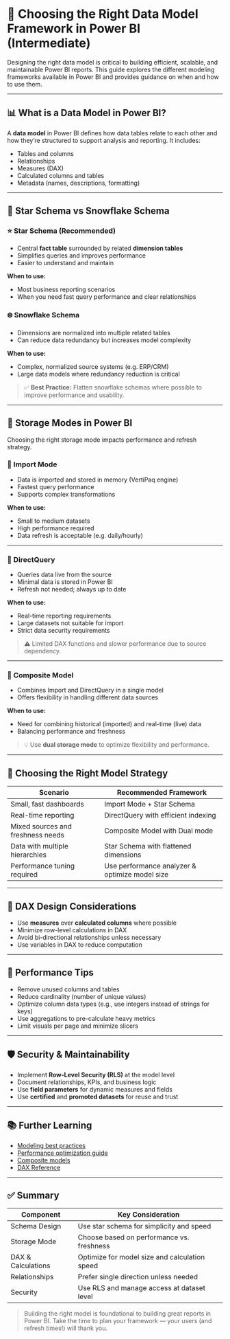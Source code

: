 # 🧱 Choosing the Right Data Model Framework in Power BI (Intermediate)

Designing the right data model is critical to building efficient, scalable, and maintainable Power BI reports. This guide explores the different modeling frameworks available in Power BI and provides guidance on when and how to use them.

---

## 📊 What is a Data Model in Power BI?

A **data model** in Power BI defines how data tables relate to each other and how they’re structured to support analysis and reporting. It includes:
- Tables and columns
- Relationships
- Measures (DAX)
- Calculated columns and tables
- Metadata (names, descriptions, formatting)

---

## 🔁 Star Schema vs Snowflake Schema

### ⭐ Star Schema (Recommended)
- Central **fact table** surrounded by related **dimension tables**
- Simplifies queries and improves performance
- Easier to understand and maintain

**When to use:**
- Most business reporting scenarios
- When you need fast query performance and clear relationships

### ❄️ Snowflake Schema
- Dimensions are normalized into multiple related tables
- Can reduce data redundancy but increases model complexity

**When to use:**
- Complex, normalized source systems (e.g. ERP/CRM)
- Large data models where redundancy reduction is critical

> ✅ **Best Practice:** Flatten snowflake schemas where possible to improve performance and usability.

---

## 🧰 Storage Modes in Power BI

Choosing the right storage mode impacts performance and refresh strategy.

### 🧠 Import Mode
- Data is imported and stored in memory (VertiPaq engine)
- Fastest query performance
- Supports complex transformations

**When to use:**
- Small to medium datasets
- High performance required
- Data refresh is acceptable (e.g. daily/hourly)

---

### 🔗 DirectQuery
- Queries data live from the source
- Minimal data is stored in Power BI
- Refresh not needed; always up to date

**When to use:**
- Real-time reporting requirements
- Large datasets not suitable for import
- Strict data security requirements

> ⚠️ Limited DAX functions and slower performance due to source dependency.

---

### 🔁 Composite Model
- Combines Import and DirectQuery in a single model
- Offers flexibility in handling different data sources

**When to use:**
- Need for combining historical (imported) and real-time (live) data
- Balancing performance and freshness

> 💡 Use **dual storage mode** to optimize flexibility and performance.

---

## 🧠 Choosing the Right Model Strategy

| Scenario | Recommended Framework |
|----------|------------------------|
| Small, fast dashboards | Import Mode + Star Schema |
| Real-time reporting | DirectQuery with efficient indexing |
| Mixed sources and freshness needs | Composite Model with Dual mode |
| Data with multiple hierarchies | Star Schema with flattened dimensions |
| Performance tuning required | Use performance analyzer & optimize model size |

---

## 🧮 DAX Design Considerations

- Use **measures** over **calculated columns** where possible
- Minimize row-level calculations in DAX
- Avoid bi-directional relationships unless necessary
- Use variables in DAX to reduce computation

---

## 🚦 Performance Tips

- Remove unused columns and tables
- Reduce cardinality (number of unique values)
- Optimize column data types (e.g., use integers instead of strings for keys)
- Use aggregations to pre-calculate heavy metrics
- Limit visuals per page and minimize slicers

---

## 🛡️ Security & Maintainability

- Implement **Row-Level Security (RLS)** at the model level
- Document relationships, KPIs, and business logic
- Use **field parameters** for dynamic measures and fields
- Use **certified** and **promoted datasets** for reuse and trust

---

## 📚 Further Learning

- [Modeling best practices](https://learn.microsoft.com/en-us/power-bi/guidance/modeling-best-practices)
- [Performance optimization guide](https://learn.microsoft.com/en-us/power-bi/guidance/performance-best-practices)
- [Composite models](https://learn.microsoft.com/en-us/power-bi/transform-model/desktop-composite-models)
- [DAX Reference](https://dax.guide/)

---

## ✅ Summary

| Component            | Key Consideration                              |
|----------------------|-------------------------------------------------|
| Schema Design        | Use star schema for simplicity and speed        |
| Storage Mode         | Choose based on performance vs. freshness       |
| DAX & Calculations   | Optimize for model size and calculation speed   |
| Relationships        | Prefer single direction unless needed           |
| Security             | Use RLS and manage access at dataset level      |

> Building the right model is foundational to building great reports in Power BI. Take the time to plan your framework — your users (and refresh times!) will thank you.
